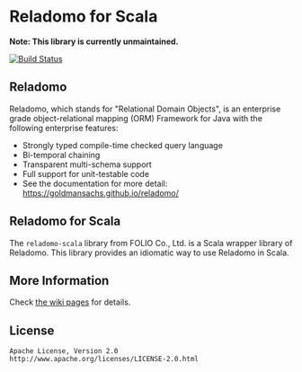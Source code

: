 # Reladomo for Scala

**Note: This library is currently unmaintained.**

[![Build Status](https://travis-ci.org/folio-sec/reladomo-scala.svg?branch=master)](https://travis-ci.org/folio-sec/reladomo-scala)

## Reladomo

Reladomo, which stands for "Relational Domain Objects", is an enterprise grade object-relational mapping (ORM) Framework for Java with the following enterprise features:

- Strongly typed compile-time checked query language
- Bi-temporal chaining
- Transparent multi-schema support
- Full support for unit-testable code
- See the documentation for more detail: https://goldmansachs.github.io/reladomo/

## Reladomo for Scala

The `reladomo-scala` library from FOLIO Co., Ltd. is a Scala wrapper library of Reladomo. This library provides an idiomatic way to use Reladomo in Scala.

## More Information

Check [the wiki pages](https://github.com/folio-sec/reladomo-scala/wiki) for details.

## License

```
Apache License, Version 2.0
http://www.apache.org/licenses/LICENSE-2.0.html
```
